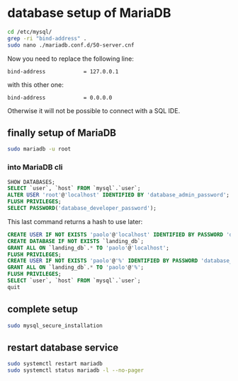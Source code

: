 # database setup of MariaDB

```bash
cd /etc/mysql/
grep -ri "bind-address" .
sudo nano ./mariadb.conf.d/50-server.cnf
```

Now you need to replace the following line:

```text
bind-address            = 127.0.0.1
```

with this other one:

```text
bind-address            = 0.0.0.0
```

Otherwise it will not be possible to connect with a SQL IDE.

## finally setup of MariaDB

```bash
sudo mariadb -u root
```

### into MariaDB cli

```sql
SHOW DATABASES;
SELECT `user`, `host` FROM `mysql`.`user`;
ALTER USER 'root'@'localhost' IDENTIFIED BY 'database_admin_password';
FLUSH PRIVILEGES;
SELECT PASSWORD('database_developer_password');
```

This last command returns a hash to use later:

```sql
CREATE USER IF NOT EXISTS 'paolo'@'localhost' IDENTIFIED BY PASSWORD 'database_developer_password_hash';
CREATE DATABASE IF NOT EXISTS `landing_db`;
GRANT ALL ON `landing_db`.* TO 'paolo'@'localhost';
FLUSH PRIVILEGES;
CREATE USER IF NOT EXISTS 'paolo'@'%' IDENTIFIED BY PASSWORD 'database_developer_password_hash';
GRANT ALL ON `landing_db`.* TO 'paolo'@'%';
FLUSH PRIVILEGES;
SELECT `user`, `host` FROM `mysql`.`user`;
quit
```

## complete setup

```bash
sudo mysql_secure_installation
```

## restart database service

```bash
sudo systemctl restart mariadb
sudo systemctl status mariadb -l --no-pager
```
